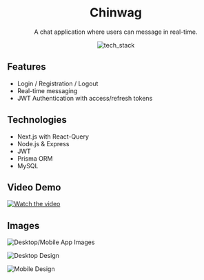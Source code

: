 <div align="center">
<h1>Chinwag</h1>
<p>A chat application where users can message in real-time.</p>

![tech_stack](https://user-images.githubusercontent.com/59027997/134377330-4dbb7747-e9cb-4f36-8047-738ce6703a27.png)

</div>
<div>
<h2>Features</h2>
<ul>
  <li>Login / Registration / Logout</li>
  <li>Real-time messaging</li>
  <li>JWT Authentication with access/refresh tokens</li>
</ul>
</div>

<div>
<h2>Technologies</h2>
<ul>
  <li>Next.js with React-Query</li>
  <li>Node.js & Express</li>
  <li>JWT</li>
  <li>Prisma ORM</li>
  <li>MySQL</li>
</ul>
</div>

<h2>Video Demo</h2>

[![Watch the video](https://user-images.githubusercontent.com/59027997/184316677-d14e579b-03b2-4234-89e9-1f0b3ae18ef5.png)](https://user-images.githubusercontent.com/59027997/184316414-fec2b62a-0c07-4b56-84ce-e6123942eaf3.mp4)
</div>

<h2>Images</h2>

![Desktop/Mobile App Images](https://user-images.githubusercontent.com/59027997/184316990-61f0458b-ccd2-465e-bc0d-8ec30732f8f8.png)

![Desktop Design](https://user-images.githubusercontent.com/59027997/184318271-5774357a-5839-4b9d-b799-b6ea87c4f0a3.png)

![Mobile Design](https://user-images.githubusercontent.com/59027997/184318225-369cb779-f1bc-4033-a313-fe0302adfdbb.png)

</div>
